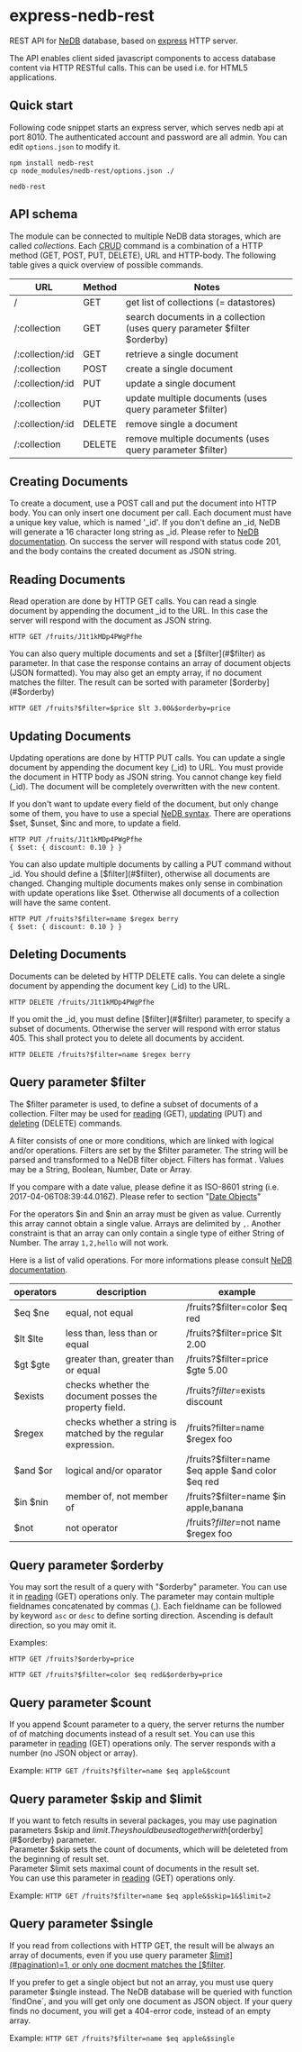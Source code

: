 # express-nedb-rest
REST API for [NeDB](https://github.com/louischatriot/nedb) database, based on [express](http://expressjs.com/) HTTP server.

The API enables client sided javascript components to access database content via HTTP RESTful calls.
This can be used i.e. for HTML5 applications.

## Quick start
Following code snippet starts an express server, which serves nedb api at port 8010.
The authenticated account and password are all admin.
You can edit `options.json` to modify it.

```
npm install nedb-rest
cp node_modules/nedb-rest/options.json ./

nedb-rest
```

## API schema

The module can be connected to multiple NeDB data storages, which are called *collections*.
Each [CRUD](https://en.wikipedia.org/wiki/Create,_read,_update_and_delete) command is a combination of a HTTP method (GET, POST, PUT, DELETE), URL and HTTP-body.
The following table gives a quick overview of possible commands.

| URL              | Method | Notes                                                                    |
|----------------- | ------ | ------------------------------------------------------------------------ |
| /                | GET    | get list of collections (= datastores)                                   |
| /:collection     | GET    | search documents in a collection (uses query parameter $filter $orderby) |
| /:collection/:id | GET    | retrieve a single document                                               |
| /:collection     | POST   | create a single document                                                 |
| /:collection/:id | PUT    | update a single document                                                 |
| /:collection     | PUT    | update multiple documents (uses query parameter $filter)                 |
| /:collection/:id | DELETE | remove single a document                                                 |
| /:collection     | DELETE | remove multiple documents (uses query parameter $filter)                 |

## <a name="creating-documents">Creating Documents</a>
To create a document, use a POST call and put the document into HTTP body. You can only insert one document per call.
Each document must have a unique key value, which is named '_id'. If you don't define an _id,
NeDB will generate a 16 character long string as _id. Please refer to [NeDB documentation](https://github.com/louischatriot/nedb#inserting-documents).
On success the server will respond with status code 201, and the body contains the created document as JSON string.

## <a name="reading-documents">Reading Documents</a>
Read operation are done by HTTP GET calls. You can read a single document by appending the document _id to the URL.
In this case the server will respond with the document as JSON string.

```
HTTP GET /fruits/J1t1kMDp4PWgPfhe
```

You can also query multiple documents and set a [$filter](#$filter) as parameter. In that case the response contains an array of document objects (JSON formatted).
You may also get an empty array, if no document matches the filter. The result can be sorted with parameter [$orderby](#$orderby)

```
HTTP GET /fruits?$filter=$price $lt 3.00&$orderby=price
```

## <a name="updating-documents">Updating Documents</a>
Updating operations are done by HTTP PUT calls. You can update a single document by appending the document key (_id) to URL.
You must provide the document in HTTP body as JSON string. You cannot change key field (_id).
The document will be completely overwritten with the new content.

If you don't want to update every field of the document, but only change some of them, you have to use a special [NeDB syntax](https://github.com/louischatriot/nedb#updating-documents).
There are operations $set, $unset, $inc and more, to update a field.

```
HTTP PUT /fruits/J1t1kMDp4PWgPfhe
{ $set: { discount: 0.10 } }
```

You can also update multiple documents by calling a PUT command without _id. You should define a [$filter](#$filter), otherwise all documents are changed.
Changing multiple documents makes only sense in combination with update operations like $set. Otherwise all documents of a collection will have the same content.
```
HTTP PUT /fruits?$filter=name $regex berry
{ $set: { discount: 0.10 } }
```

## <a name="deleting-documents">Deleting Documents</a>
Documents can be deleted by HTTP DELETE calls. You can delete a single document by appending the document key (_id) to the URL.
```
HTTP DELETE /fruits/J1t1kMDp4PWgPfhe
```

If you omit the _id, you must define [$filter](#$filter) parameter, to specify a subset of documents.
Otherwise the server will respond with error status 405. This shall protect you to delete all documents by accident.

```
HTTP DELETE /fruits?$filter=name $regex berry
```

## <a name="$filter">Query parameter $filter</a>
The $filter parameter is used, to define a subset of documents of a collection.
Filter may be used for [reading](#reading-documents) (GET), [updating](#updating-documents) (PUT)
and [deleting](#deleting-documents) (DELETE) commands.

A filter consists of one or more conditions, which are linked with logical and/or operations.
Filters are set by the $filter parameter. The string will be parsed and transformed to a NeDB filter object.
Filters has format <fieldname> <operator> <value>. Values may be a String, Boolean, Number, Date or Array.

If you compare with a date value, please define it as ISO-8601 string (i.e. 2017-04-06T08:39:44.016Z). Please refer to section "[Date Objects](#date-object)"

For the operators $in and $nin an array must be given as value. Currently this array cannot obtain a single value.
Arrays are delimited by `,`. Another constraint is that an array can only contain a single type of either String of Number.
The array `1,2,hello` will not work.

Here is a list of valid operations. For more informations please consult [NeDB documentation](https://github.com/louischatriot/nedb#operators-lt-lte-gt-gte-in-nin-ne-exists-regex).

| operators | description                                                   | example                                                 |
| --------- | ------------------------------------------------------------- | ------------------------------------------------------- |
| $eq $ne   | equal, not equal                                              | /fruits?$filter=color $eq red                           |
| $lt $lte  | less than, less than or equal                                 | /fruits?$filter=price $lt 2.00                          |
| $gt $gte  | greater than, greater than or equal                           | /fruits?$filter=price $gte 5.00                         |
| $exists   | checks whether the document posses the property field.        | /fruits?$filter=$exists discount                        |
| $regex    | checks whether a string is matched by the regular expression. | /fruits?filter=name $regex foo                          |
| $and $or  | logical and/or oparator                                       | /fruits?$filter=name $eq apple $and color $eq red       |
| $in $nin  | member of, not member of                                      | /fruits?$filter=name $in apple,banana                   |
| $not      | not operator                                                  | /fruits?$filter=$not name $regex foo                    |

## <a name="$orderby">Query parameter $orderby</a>
You may sort the result of a query with "$orderby" parameter.
You can use it in [reading](#reading-documents) (GET) operations only.
The parameter may contain multiple fieldnames concatenated by commas (,).
Each fieldname can be followed by keyword `asc` or `desc` to define sorting direction.
Ascending is default direction, so you may omit it.

Examples:

```HTTP GET /fruits?$orderby=price```

```HTTP GET /fruits?$filter=color $eq red&$orderby=price```

## <a name="$count">Query parameter $count</a>
If you append $count parameter to a query, the server returns the number of of matching documents instead of a result set.
You can use this parameter in [reading](#reading-documents) (GET) operations only.
The server responds with a number (no JSON object or array).

Example:  ```HTTP GET /fruits?$filter=name $eq apple&$count```

## <a name="pagination">Query parameter $skip and $limit</a>
If you want to fetch results in several packages, you may use pagination parameters $skip and $limit.
They should be used together with [$orderby](#$orderby) parameter.  
Parameter $skip sets the count of documents, which will be deleteted from the beginning of result set.  
Parameter $limit sets maximal count of documents in the result set.  
You can use this parameter in [reading](#reading-documents) (GET) operations only.

Example:  ```HTTP GET /fruits?$filter=name $eq apple&$skip=1&$limit=2```

## <a name="$single">Query parameter $single</a>
If you read from collections with HTTP GET, the result will be always an array of documents, 
even if you use query parameter [$limit](#pagination)=1, or only one docment matches the [$filter](#$filter). 

If you prefer to get a single object but not an array, you must use query parameter $single instead.
The NeDB database will be queried with function ´findOne´, and you will get only one document as JSON object. 
If your query finds no document, you will get a 404-error code, instead of an empty array.

Example:  ```HTTP GET /fruits?$filter=name $eq apple&$single```
